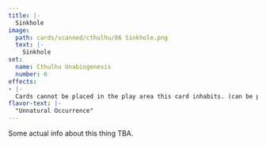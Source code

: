 ```yaml
---
title: |-
  Sinkhole
image: 
  path: cards/scanned/cthulhu/06 Sinkhole.png
  text: |-
    Sinkhole
set:
  name: Cthulhu Unabiogenesis
  number: 6
effects: 
- |-
  Cards cannot be placed in the play area this card inhabits. (can be placed as a field card.)
flavor-text: |-
  "Unnatural Occurrence"
---
```

Some actual info about this thing TBA.
